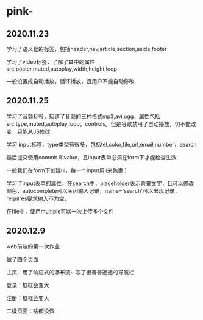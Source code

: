 # pink-
## 2020.11.23

学习了语义化的标签，包括header,nav,article,section,aside,footer

学习了video标签，了解了其中的属性src,poster,muted,autoplay,width,height,loop

一般设置成自动播放，循环播放，且用户不能自动修改

## 2020.11.25

学习了音频标签，知道了音频的三种格式mp3,avi,ogg，属性包括src,type,muted,autoplay,loop，controls。但是谷歌禁用了自动播放，切不能改变，只能从JS修改

学习 input标签，type类型有很多，包括tel,color,file,url,email,number，search

最后提交使用commit 和value，且input表单必须在form下才能检查生效

一般我们在form下创建ul，每一个input用li来包裹 ]

学习了input表单的属性，在search中，placeholder表示背景文字，且可以修改颜色，autocomplete可以关闭输入记录，name='search'可以出现记录，requires要求输入不为空，

在file中，使用multiple可以一次上传多个文件

## 2020.12.9

web前端的第一次作业

做了四个页面 

主页：用了响应式的瀑布流~  写了很普普通通的导航栏

登录：框框会变大

注册：框框会变大

二级页面：啥都没做